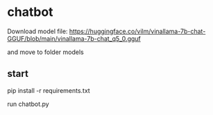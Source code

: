 # chatbot

Download model file: https://huggingface.co/vilm/vinallama-7b-chat-GGUF/blob/main/vinallama-7b-chat_q5_0.gguf

and move to folder models

## start
pip install -r requirements.txt

run chatbot.py

